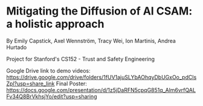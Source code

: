 # Mitigating the Diffusion of AI CSAM: a holistic approach
By Emily Capstick, Axel Wennström, Tracy Wei, Ion Martinis, Andrea Hurtado

Project for Stanford's CS152 - Trust and Safety Engineering

Google Drive link to demo videos: https://drive.google.com/drive/folders/1fUV1ajuSLYbAOhqyDbUGxOo_pdClsZpl?usp=share_link
Final Poster: https://docs.google.com/presentation/d/1z5jDaRFN5cpqG851q_Alm6vrfQALFv34Q8BrVkhsjYo/edit?usp=sharing
